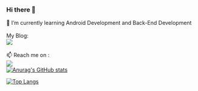 ### Hi there 👋
🌱 I’m currently learning Android Development and Back-End Development
<br>
<br>
My Blog:
<br>
<img src="https://img.shields.io/badge/medium-%2312100E.svg?&style=for-the-badge&logo=medium&logoColor=white&link=https://arasopraza.medium.com/" />
<br>
<br>
📫 Reach me on :
<br>
<img src="https://img.shields.io/badge/LinkedIn-0077B5?style=for-the-badge&link=https://www.linkedin.com/in/arasopraza/&logo=linkedin&logoColor=white&" />
<br>
[![Anurag's GitHub stats](https://github-readme-stats.vercel.app/api?username=arasopraza&show_icons=true)
](https://github.com/anuraghazra/github-readme-stats)

[![Top Langs](https://github-readme-stats.vercel.app/api/top-langs/?username=arasopraza)](https://github.com/anuraghazra/github-readme-stats)
<!--
**arasopraza/arasopraza** is a ✨ _special_ ✨ repository because its `README.md` (this file) appears on your GitHub profile.
<img src="https://img.shields.io/badge/LinkedIn-0077B5?style=for-the-badge&link=https://www.linkedin.com/in/arasopraza/&logo=linkedin&logoColor=white&" />
<img src="https://img.shields.io/badge/medium-%2312100E.svg?&style=for-the-badge&logo=medium&logoColor=white&link=https://arasopraza.medium.com/" />
<br>
<br>
Here are some ideas to get you started:

- 🔭 I’m currently working on ...
- 🌱 I’m currently learning ...
- 👯 I’m looking to collaborate on ...
- 🤔 I’m looking for help with ...
- 💬 Ask me about ...
- 📫 How to reach me: ...
- 😄 Pronouns: ...
- ⚡ Fun fact: ...
-->
